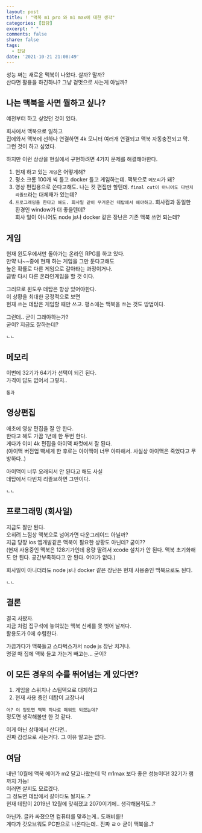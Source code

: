 ```yaml
---
layout: post
title: ! "맥북 m1 pro 와 m1 max에 대한 생각"
categories: [잡담]
excerpt: " "
comments: false
share: false
tags:
  - 잡담
date: '2021-10-21 21:08:49'
---
```


성능 쩌는 새로운 맥북이 나왔다. 살까? 말까?  
산다면 활용을 하긴하나? 그냥 겉멋으로 사는게 아닐까?

## 나는 맥북을 사면 뭘하고 싶나?

예전부터 하고 싶었던 것이 있다.

회사에서 맥북으로 일하고  
집에와서 맥북에 선하나 연결하면 4k 모니터 여러개 연결되고 맥북 자동충전되고 막.  
그런 것이 하고 싶었다.

하지만 이런 상상을 현실에서 구현하려면 4가지 문제를 해결해야한다.

1. 현재 하고 있는 `게임`은 어떻게해?
2. 평소 크롬 100개 씩 틀고 docker 틀고 게임하는데. 맥북으로 `메모리`가 돼?
3. 영상 편집용으로 쓴다고해도. 나는 컷 편집만 할텐데. `final cut이 아니어도 다빈치 리졸브`라는 대체재가 있는데?
4. `프로그래밍을 한다고 해도. 회사일 같이 무거운건 데탑에서 해야하고`. 회사컴과 동일한 환경인 window가 더 좋을텐데?  
회사 일이 아니어도 node js나 docker 같은 장난은 기존 맥북 쓰면 되는데?

## 게임
현재 윈도우에서만 돌아가는 온라인 RPG를 하고 있다.  
만약 나~~중에 현재 하는 게임을 그만 둔다고해도  
높은 확률로 다른 게임으로 갈아타는 과정이거나.  
금방 다시 다른 온라인게임을 할 것 이다.

그러므로 윈도우 데탑은 항상 있어야한다.  
이 상황을 최대한 긍정적으로 보면  
현재 쓰는 데탑은 게임할 때만 쓰고.  평소에는 맥북을 쓰는 것도 방법이다.  

그런데.. 굳이 그래야하는가?  
굳이? 지금도 잘하는데?

`ㄴㄴ`

## 메모리
이번에 32기가 64기가 선택이 되긴 된다.  
가격이 답도 없어서 그렇지..

`통과`

## 영상편집
애초에 영상 편집을 잘 안 한다.  
한다고 해도 가끔 1년에 한 두번 한다.  
게다가 이미 4k 편집을 아이맥 파컷에서 잘 된다.  
(아이맥 버전업 빡세게 한 후로는 아이맥이 너무 아파해서. 사실상 아이맥은 죽었다고 무방하다..)

아이맥이 너무 오래되서 안 된다고 해도 사실  
데탑에서 다빈치 리졸브하면 그만이다.

`ㄴㄴ`

## 프로그래밍 (회사일)
지금도 잘만 된다.  
오히려 느낌상 맥북으로 넘어가면 다운그레이드 아닐까?  
지금 당장 ios 앱개발같은 맥북이 필요한 상황도 아닌데? 굳이??  
(현재 사용중인 맥북은 128기가인데 용량 딸려서 xcode 설치가 안 된다. 맥북 초기화해도 안 된다. 공간부족하다고 안 된다. 어이가 없다.)

회사일이 아니더라도 node js나 docker 같은 장난은 현재 사용중인 맥북으로도 된다.

`ㄴㄴ`

## 결론
결국 사봤자.  
지금 처럼 집구석에 놓여있는 맥북 신세를 못 벗어 날꺼다.  
활용도가 0에 수렴한다.

가끔가다가 맥북들고 스타벅스가서 node js 장난 치거나.  
명절 때 집에 맥북 들고 가는거 빼고는... 굳이?


## 이 모든 경우의 수를 뛰어넘는 게 있다면?
1. 게임을 스위치나 스팀덱으로 대체하고
2. 현재 사용 중인 데탑이 고장나서

`어? 이 정도면 맥북 하나로 떼워도 되겠는데?`  
정도면 생각해볼만 한 것 같다.

이게 아닌 상태에서 산다면..  
진짜 감성으로 사는거다. 그 이유 말고는 없다.

## 여담
내년 10월에 맥북 에어가 m2 달고나왔는데 막 m1max 보다 좋은 성능이다! 32기가 램까지 가능!  
이러면 살지도 모르겠다.  
그 정도면 데탑에서 갈아타도 될지도..?  
현재 데탑이 2019년 12월에 맞춰졌고 2070이기에.. 생각해봄직도..?

아닌가. 글카 싸졌으면 컴퓨터를 맞추는게.. 도깨비를!!  
게다가 갓오브워도 PC판으로 나온다는데.. 진짜 ㄹㅇ 굳이 맥북을..?